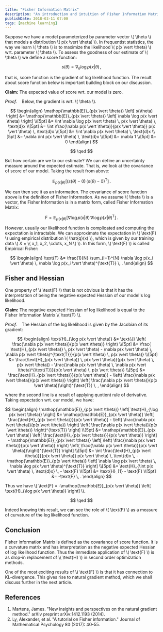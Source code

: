 ```yaml
---
title: "Fisher Information Matrix"
description: "An introduction and intuition of Fisher Information Matrix."
publishDate: 2018-03-11 07:00
tags: [machine learning]
---
```


Suppose we have a model parameterized by parameter vector \\( \theta \\) that models a distribution \\( p(x \vert \theta) \\). In frequentist statistics, the way we learn \\( \theta \\) is to maximize the likelihood \\( p(x \vert \theta) \\) wrt. parameter \\( \theta \\). To assess the goodness of our estimate of \\( \theta \\) we define a score function:

$$
s(\theta) = \nabla_{\theta} \log p(x \vert \theta) \, ,
$$

that is, score function is the gradient of log likelihood function. The result about score function below is important building block on our discussion.

**Claim:**
The expected value of score wrt. our model is zero.

_Proof._ &nbsp;&nbsp; Below, the gradient is wrt. \\( \theta \\).

$$
\begin{align}
    \mathop{\mathbb{E}}_{p(x \vert \theta)} \left[ s(\theta) \right] &= \mathop{\mathbb{E}}_{p(x \vert \theta)} \left[ \nabla \log p(x \vert \theta) \right] \\[5pt]
    &= \int \nabla \log p(x \vert \theta) \, p(x \vert \theta) \, \text{d}x \\[5pt]
    &= \int \frac{\nabla p(x \vert \theta)}{p(x \vert \theta)} p(x \vert \theta) \, \text{d}x \\[5pt]
    &= \int \nabla p(x \vert \theta) \, \text{d}x \\[5pt]
    &= \nabla \int p(x \vert \theta) \, \text{d}x \\[5pt]
    &= \nabla 1 \\[5pt]
    &= 0
\end{align}
$$

$$
\qed
$$

But how certain are we to our estimate? We can define an uncertainty measure around the expected estimate. That is, we look at the covariance of score of our model. Taking the result from above:

$$
    \mathop{\mathbb{E}}_{p(x \vert \theta)} \left[ (s(\theta) - 0) \, (s(\theta) - 0)^{\text{T}} \right] \, .
$$

We can then see it as an information. The covariance of score function above is the definition of Fisher Information. As we assume \\( \theta \\) is a vector, the Fisher Information is in a matrix form, called Fisher Information Matrix:

$$
    \text{F} = \mathop{\mathbb{E}}_{p(x \vert \theta)} \left[ \nabla \log p(x \vert \theta) \, \nabla \log p(x \vert \theta)^{\text{T}} \right] \, .
$$

However, usually our likelihood function is complicated and computing the expectation is intractable. We can approximate the expectation in \\( \text{F} \\) using empirical distribution \\( \hat{q}(x) \\), which is given by our training data \\( X = \\{ x_1, x_2, \cdots, x_N \\} \\). In this form, \\( \text{F} \\) is called Empirical Fisher:

$$
\begin{align}
    \text{F} &= \frac{1}{N} \sum_{i=1}^{N} \nabla \log p(x_i \vert \theta) \, \nabla \log p(x_i \vert \theta)^{\text{T}} \, .
\end{align}
$$

## Fisher and Hessian

One property of \\( \text{F} \\) that is not obvious is that it has the interpretation of being the negative expected Hessian of our model's log likelihood.

**Claim:**
The negative expected Hessian of log likelihood is equal to the Fisher Information Matrix \\( \text{F} \\).

_Proof._ &nbsp;&nbsp; The Hessian of the log likelihood is given by the Jacobian of its gradient:

$$
\begin{align}
    \text{H}_{\log p(x \vert \theta)} &= \text{J} \left( \frac{\nabla p(x \vert \theta)}{p(x \vert \theta)} \right) \\[5pt]
    &= \frac{ \text{H}_{p(x \vert \theta)} \, p(x \vert \theta) - \nabla p(x \vert \theta) \, \nabla p(x \vert \theta)^{\text{T}}}{p(x \vert \theta) \, p(x \vert \theta)} \\[5pt]
    &= \frac{\text{H}_{p(x \vert \theta)} \, p(x \vert \theta)}{p(x \vert \theta) \, p(x \vert \theta)} - \frac{\nabla p(x \vert \theta) \, \nabla p(x \vert \theta)^{\text{T}}}{p(x \vert \theta) \, p(x \vert \theta)} \\[5pt]
    &= \frac{\text{H}_{p(x \vert \theta)}}{p(x \vert \theta)} - \left( \frac{\nabla p(x \vert \theta)}{p(x \vert \theta)} \right) \left( \frac{\nabla p(x \vert \theta)}{p(x \vert \theta)}\right)^{\text{T}} \, ,
\end{align}
$$

where the second line is a result of applying quotient rule of derivative. Taking expectation wrt. our model, we have:

$$
\begin{align}
    \mathop{\mathbb{E}}_{p(x \vert \theta)} \left[ \text{H}_{\log p(x \vert \theta)} \right] &= \mathop{\mathbb{E}}_{p(x \vert \theta)} \left[ \frac{\text{H}_{p(x \vert \theta)}}{p(x \vert \theta)} - \left( \frac{\nabla p(x \vert \theta)}{p(x \vert \theta)} \right) \left( \frac{\nabla p(x \vert \theta)}{p(x \vert \theta)} \right)^{\text{T}} \right] \\[5pt]
    &= \mathop{\mathbb{E}}_{p(x \vert \theta)} \left[ \frac{\text{H}_{p(x \vert \theta)}}{p(x \vert \theta)} \right] - \mathop{\mathbb{E}}_{p(x \vert \theta)} \left[ \left( \frac{\nabla p(x \vert \theta)}{p(x \vert \theta)} \right) \left( \frac{\nabla p(x \vert \theta)}{p(x \vert \theta)}\right)^{\text{T}} \right] \\[5pt]
    &= \int \frac{\text{H}_{p(x \vert \theta)}}{p(x \vert \theta)} p(x \vert \theta) \, \text{d}x \, - \mathop{\mathbb{E}}_{p(x \vert \theta)} \left[ \nabla \log p(x \vert \theta) \, \nabla \log p(x \vert \theta)^{\text{T}} \right] \\[5pt]
    &= \text{H}_{\int p(x \vert \theta) \, \text{d}x} \, - \text{F} \\[5pt]
    &= \text{H}_{1} - \text{F} \\[5pt]
    &= -\text{F} \, .
\end{align}
$$

Thus we have \\( \text{F} = -\mathop{\mathbb{E}}\_{p(x \vert \theta)} \left[ \text{H}\_{\log p(x \vert \theta)} \right] \\).

$$
\qed
$$

Indeed knowing this result, we can see the role of \\( \text{F} \\) as a measure of curvature of the log likelihood function.

## Conclusion

Fisher Information Matrix is defined as the covariance of score function. It is a curvature matrix and has interpretation as the negative expected Hessian of log likelihood function. Thus the immediate application of \\( \text{F} \\) is as drop-in replacement of \\( \text{H} \\) in second order optimization methods.

One of the most exciting results of \\( \text{F} \\) is that it has connection to KL-divergence. This gives rise to natural gradient method, which we shall discuss further in the next article.

## References

1. Martens, James. "New insights and perspectives on the natural gradient method." arXiv preprint arXiv:1412.1193 (2014).
2. Ly, Alexander, et al. "A tutorial on Fisher information." Journal of Mathematical Psychology 80 (2017): 40-55.
